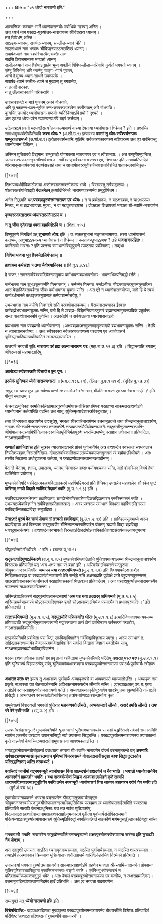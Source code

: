 +++
title = "०५ ध्येयो नारायणो हरिः"

+++

आत्यन्तिक-कल्याण-मार्गे ध्यानोपासनयोः सर्वाधिकं महत्त्वम् अस्ति ।  
अत्र ध्यानं नाम परब्रह्म-पुरुषोत्तम-नारायणस्य श्रीविग्रहस्य ध्यानम् ।  
तत् त्रिविधम् अस्ति ।  
साऽङ्ग-ध्यानम्, सपार्षद-ध्यानम्, स-लील-ध्यानं चेति ।  
साङ्गध्यानं नाम भगवतः श्रीविग्रहस्याऽऽनखशिखं ध्यानम् ।  
सपार्षदध्यानं नाम स्वपरिचारकैर् भक्तैः साकं  
सदसि विराजमानस्य भगवतो ध्यानम् ।  
सलील-ध्यानं नाम विशेषाऽनुग्रहेण भुव्य् अवतीर्य विविध-लीला-चरित्राणि कुर्वतो भगवतो ध्यानम् ।  
एतेषु त्रिविधेष्व् अपि ध्यानेषु साङ्ग-ध्यानं मुख्यम्,  
अन्ये द्वे मुख्य-ध्यान-साधने उपकारके ।  
सपार्षद-ध्याने सलील-ध्याने च मुख्यस् तु भगवानेव,  
न तत्परिचारकाः,  
न तु लीलासाधकानि परिकराणि ।

उपासनाशब्दो न मात्रं पूजनम् अर्चनं बोधयति,  
अपि तु माहात्म्य-ज्ञान-पूर्वकं परम-तत्त्वस्य वरत्वेन वरणीयताम् अपि बोधयति ।  
कुत्रचिद् उभयोर् ध्यानोपासन-शब्दयोः व्यतिरेकेणाऽपि प्रयोगो दृश्यते ।  
अत एवाऽत्र ध्येय-पदेन उपास्यस्याऽपि ग्रहणं कर्तव्यम् ।

उदेत्यत्राऽयं प्रश्नो यद्भक्तैरात्यन्तिककल्याणार्थं कस्या देवताया ध्यानोपासनं विधेयम् ? इति । प्रश्नमिमं समाधातुमथर्वशीर्षोपनिषदि **कश्च ध्येयः ?** (अ.शी.उ.१) इत्यारभ्य **कारणं तु ध्येयः सर्वैश्वर्यसम्पन्नः शम्भुराकाशमध्ये** (अ.शी.उ.२) इत्येतावत्पर्यन्ताभिः श्रुतिभिः सर्वकारणकारणस्य सर्वेश्वरस्य अत एव सर्वनियन्तुः ध्यानोपासनं विहितम् ।

अस्मिन् श्रुतिवाक्ये विद्यमानः शम्भुशब्दो योगशक्त्या नारायणपर एव न त्वीशानपरः । अत सम्पूर्णेयमुपनिषत् चराचरजगत्कारणभूतसर्वैश्वर्यसम्पन्न- सर्वनियन्तृसर्वेश्वरनारायणपर एव, नेशानपर इति सम्यक्प्रतिपादितं श्रीरामानुजाचार्यवयर्णेा वेदार्थसङ्ग्रहे तथा च आचार्यप्रवररघुवीरजीमहाराजविरचिते शतानन्दस्वामिकृत-



[[१०२]]

शिक्षापत्र्यर्थदीपिकाटीकाया अष्टोत्तरशततमश्लोकस्य भाष्ये । विस्तरस्तु तत्रैव द्रष्टव्यः । श्वेताश्वतरोपनिषद्यपि **वेदाहमेतम्** इत्यादिभिर्मन्त्रैः नारायणपारम्यमेव समुद्धोषितम् ।

अनेन सिद्ध्यति यत् **परब्रह्मपुरुषोत्तमनारायण एव ध्येयः** ।  न च ब्रह्मेशादयः, न चाऽक्षरब्रह्म, न चाऽक्षररूपाः नित्याः, न च ब्रह्मभावापन्नाः मुक्ताः, न वा महापुरुषादयश्च । प्रोक्तञ्च शिक्षापत्र्यां भगवता श्री-स्वामि-नारायणेन

**कृष्णस्तदवताराश्च ध्येयास्तत्प्रतिमाऽपि च ॥** 

**न  तु जीवा नृदेवाद्या भक्ता ब्रह्मविदोऽपि च ॥** (शिक्षा.११५)

विष्णुपुराणे निगदितं यत् **शुभाश्रयो ध्येयः** इति । यः सकलशुभानां मङ्गलानामाश्रयः, तस्य ध्यानोपासनं कर्तव्यम्, अशुभाऽऽश्रयस्य ध्यानोपासनं न विधेयम् । कस्तावच्छुभाऽऽश्रयः ? तर्हि **भावनात्रयरहितः ।** कास्तिस्रो भावनाः ? इति प्रश्नस्य समाधानं विष्णुपुराणे स्पष्टतया प्रपञ्चितम् । तद्यथा

**त्रिविधा भावना भूप विश्वमेतन्निबोधताम् ॥** 

**ब्रह्माख्या कर्मसंज्ञा च तथा चैवोभयात्मिका ॥** (वि.पु.६.७.४८)

हे राजन् ! समस्तजीवेश्वरादिचेतनसमुदायः कर्मभावनाब्रह्मभावनोभय- भावनाभिरुपनिबद्धो वर्तते ।

कर्मभावना नाम शुभाऽशुभकर्मणि निमग्नत्वम् । कर्मण्येव निमग्नाः कर्माऽधीनाः कीटपतङ्गदनुजमनुजादिभ्य आरभ्येन्द्रादिदेवतापर्यन्ता जीवाः कर्मभावनया युक्ताः सन्ति । अत एते न ध्यानोपासनयोग्याः, यतो हि ये स्वयं कर्माऽधीनास्ते कथङ्कारमुपासकं कर्मपाशान्मोचयेयुः ?

उभयभावना नाम कर्मणि निमग्नत्वे सति परब्रह्मोपासकत्वम् । वैराजनारायणादय ईश्वराः कर्मब्रह्मोभयभावनायुक्ताः सन्ति, यतो हि ते परब्रह्म- विहितनियमाऽनुसारं ब्रह्माण्डानामुत्पत्त्यादिकं प्रकुर्वन्तः सन्तः परब्रह्मोपासनमपि कुर्वन्ति । अतस्तेऽपि न सर्वश्रेष्ठतया ध्यानोपासनाऽर्हाः ।

ब्रह्मभावना नाम परब्रह्मणो ध्यानोपासनम् । अक्षरब्रह्माऽक्षरमुक्तमहापुरुषादयो ब्रह्मभावनायुक्ताः सन्ति । तेऽपि न ध्यानोपासनयोग्याः । अतः सर्वेश्वरस्य सर्वकारणकारणस्य परब्रह्मण एव ध्यानोपासनं श्रुतिस्मृत्यादिप्रमाणप्रतिपादितं न्यायसङ्गतमस्ति ।

कथयति भगवती श्रुतिः **नारायणः परं ब्रह्म आत्मा नारायणः परः** (महा.ना.उ.११.४) इति । सिद्धान्तयति भगवान् श्रीवेदव्यासो महाभारतादिषु

[[१०३]]

**आलोड्य सर्वशास्त्राणि विचार्य च पुनः पुनः ॥** 

**इदमेकं सुनिष्पन्नं ध्येयो नारायणः सदा ॥** (महा.द.१८६.११), (लिङ्ग.पु.७.११/१२), (नृसिंह पु.१७.३३)

समुद्रमन्थनप्राप्तसुधा इव सर्वशास्त्राणां सम्यगालोडनेन ‘भगवान् श्रीहरिः नारायण एव ध्यानोपासनाऽर्हः ।’ इति पीयूषं सम्प्राप्तम् ।

केचनाऽऽधुनिकाः स्वमतिकल्पितामक्षरपुरुषोत्तमोपासनां सिसाधयिषवः परब्रह्मणा साकमक्षरब्रह्मणोऽपि ध्यानोपासनं कर्तव्यमिति वदन्ति, तन्न साधु, श्रुतिस्मृत्यादिशास्त्रविरुद्धत्वात् ।

तथा हि भगवता बादरायणेन ब्रह्मसूत्रेषु, भगवता श्रीस्वामिनारायेणन वचनामृतग्रन्थे तथा श्रीमद्रामानुजाचार्यवर्येण, भगवतः श्री-स्वामि-नारायणस्य समकालीनैः सम्प्रदायमर्मज्ञैर्वेदवेदान्तपारगैः सद्गुरुश्रीमुक्तानन्दस्वामि- श्रीगोपालानन्दस्वामिश्रीनित्यानन्दस्वामिप्रभृतिभिर्महापुरुषैः स्वरचितभाष्येषु परब्रह्मण एवोपासना प्रतिपादिता, नाऽक्षरब्रह्मादीनाम् ।

**अथातो ब्रह्मजिज्ञासा** इति सूत्रस्य व्याख्यानाऽवसरे प्रोक्तं पूर्वाचार्यैर्यत् अत्र ब्रह्मशब्देन स्वरूपतः स्वभावतश्च निरतिशयबृहत् निरस्तनिखिल- दोषाऽनवधिकातिशयाऽसंख्येयकल्याणगुणगणं परं ब्रह्मैवाऽभिधीयते । अतः तस्यैव जिज्ञासा अर्थादुपासना कर्तव्या, न परब्रह्मणोऽवरतत्त्वानामक्षरादीनाम् ।

वेदान्ते ‘वेदनम्, ज्ञानम्, उपासनम्, ध्यानम्’ चेत्यादयः शब्दाः पर्यायवाचकाः सन्ति, यतो ह्येकस्मिन् विषये तेषां व्यतिरेकेण प्रयोगात् ।

मुण्डकोपनिषदि परविद्यात्मकब्रह्मविद्याप्रकरणे महर्षिमङ्गिरसं प्रति विधिवत् उपसन्नेन महाशालेन शौनकेन पृष्टं **कस्मिन्नु भगवो विज्ञाते सर्वमिदं विज्ञातं भवति** (मु.उ.१.१.३) इति ।

पराविद्याऽपरनामधेयाया ब्रह्मविद्यायाः छान्दोग्योपनिषत्प्रतिपादितसद्विद्यायाश्च एकविषयकत्वं वर्तते । उभयत्राऽप्येकविज्ञानेन सर्वविज्ञानप्रतिज्ञानत्वात् । अस्य प्रश्नस्य समाधानं विदधता महर्षिणाऽङ्गिरसा परविद्यात्मिकब्रह्मविद्या समुपदिष्टा ।

**येनाऽक्षरं पुरुषं वेद सत्यं प्रोवाच तां तत्त्वतो ब्रह्मविद्याम्** (मु.उ.१.२.१३) इति । शाण्डिल्यसूत्रभाष्ये अस्या ब्रह्मविद्याया अर्थं वितन्वता सद्गुरुवर्येण श्रीनित्यानन्दस्वामिपादेन प्रोक्तम् ‘ब्रह्मणो विद्या ब्रह्मविद्या भगवदुपासनेत्यर्थः । ब्रह्मशब्देन स्वभावतो निरस्ताऽखिलदोषोऽनवधिकातिशयाऽसंख्येयकल्याणगुणगणः



[[१०४]]

श्रीपुरुषोत्तमोऽभिधीयते ।’ इति । (शाण्ड.सू.भा.१)

**अदृश्यत्वादिगुणाऽधिकरणे** (ब्र.सू.१.२.५) मुण्डकोपनिषत्पठितानि श्रुतिवाक्यान्यवलम्ब्य श्रीमद्रामानुजाचार्यवर्येण विस्तरशः प्रतिपादितं यत् ‘अत्र अक्षरं नाम परं ब्रह्म’ इति । अस्मिन्नैवाऽधिकरणे सद्गुरुणा श्रीमुक्तानन्दस्वामिवर्येण **अथ परा यया तदक्षरमधिगम्यते** (मु.उ.१.१.५) इति विषयवाक्येऽक्षरशब्देन निर्दिष्टमक्षरब्रह्म वा परब्रह्मसंज्ञो नारायणो वेति सन्देहे सति अक्षरब्रह्मेति पूर्वपक्षे प्राप्ते बहुप्रमाणपुरस्सरम् अक्षरब्रह्मोपासकानां कनीयस्त्वं परब्रह्मोपासकानां श्रेष्ठत्वञ्च प्रतिपादितम् । अतः परब्रह्मपुरुषोत्तमनारायणस्यैव उपास्यत्वं नाऽक्षरब्रह्मादिकस्य ।

अस्मिन्नेवाऽधिकरणे सद्गुरुगोपालानन्दस्वामी **‘अथ परा यया तदक्षरम् अधिगम्यते** (मु.उ.१.१.५) अस्मिन्नाथर्वणप्रकरणे योऽदृश्यत्वादिगुणकः श्रूयते सोऽक्षरशब्दाऽभिधेयः परमात्मैव न प्रधानपुरुषादिः ।’ इति प्रतिपादयति ।

**तदक्षरमधिगम्यते** (मु.उ.१.१.५),  **यद्भूतयोनिं परिपश्यन्ति धीराः** (मु.उ.१.१.६) इत्यादिविषयवाक्यान्यवलम्ब्य प्रतिपादयति सद्गुरुश्रीमुक्तानन्दस्वामी यदुपास्यतया प्राप्यं ज्ञेयं दर्शनीयञ्च सर्वकारणं परब्रह्मैव, नाऽक्षरब्रह्मादिकमिति ।

मुण्डकोपनिषदि प्रबोधिता परा विद्या एकविद्याविज्ञानेन सर्वविद्याविज्ञानाय प्रवृत्ता । अस्य समाधानं तु सद्विद्याप्रकरणन्यायेन केवलपरब्रह्मविद्याविज्ञानेन सर्वासां विद्यानां विज्ञानं भवतीत्येव साधु, नाऽक्षरब्रह्मपरब्रह्मोभयविद्याविज्ञानेन ।

परस्य ब्रह्मण एवोपासनाप्रवर्तनाय प्रवृत्तायां परविद्यायां मुण्डकोपनिषदि पठितेषु **अक्षरात् परतः परः** (मु.उ.२.१.१) इति श्रुतिवाक्यं विहायाऽन्येषु सर्वेषु श्रुतिवाक्येष्वक्षरशब्दस्य परब्रह्मपुरुषोत्तमनारायण एवाऽर्थः पूर्वाचार्यैः स्वीकृतः ।

**अक्षरात् परतः पर** इत्यत्र तु अक्षरशब्दः पूर्वाचार्यैः अव्याकृतपरो वा अव्यक्तपरो व्याख्यातोऽस्ति । अव्याकृतं नाम प्रकृतेः साऽवस्था यत्र चेतनाऽचेतनानि अविभक्तनामरूपत्वेन लीनानि सन्ति । एवंरूपादक्षरात् परः यः पुरुषः ततोऽपि परः परब्रह्मपुरुषोत्तमनारायणो वर्तते । अव्यक्ताख्यप्रकृतिपुरुषावेव शास्त्रेषु प्रधानपुरुषाविति नाम्नाऽपि प्रसिद्धौ । अव्यक्तस्य स्वरूपतोऽविनाशित्वात् तत्रोपचारेणाऽक्षरशब्दप्रयोगः कृतः ।

अमुमेवाऽर्थं विशदयन्ती भगवती श्रुतिराह **महानव्यक्ते लीयते** ,  **अव्यक्तमक्षरे लीयते** ,  **अक्षरं तमसि लीयते । तमः परे देवे एकीभवति ।** (सु.उ.२) इति ।

[[१०५]]

उपक्रमोपसंहारानुसारं मुण्डकोपनिषदि श्रूयमाणानां श्रुतिवाक्यानामयमेव सारांशो यद्धस्तिपदे सर्वपदं समागतमिति न्यायेन एकस्यैव परब्रह्मण उपासनासिद्धौ सर्वा उपासनाः सिद्ध्यन्ति । परब्रह्मपुरुषोत्तमनारायणस्य उपासकानां कृते नाऽन्येषां केषाञ्चिदप्यक्षरादीनामुपासनाया आवश्यकताऽस्ति ।

भगवद्ध्यानोपासनयोर्माहात्म्यं प्रबोधयता भगवता श्री-स्वामि-नारायणेन प्रोक्तं वचनामृतग्रन्थे यत् **अस्माभिः सर्वशास्त्राणामभ्यासो कृतस्तथा च पृथिव्यां विचरणसमये गोपालदासजीसदृशा बहवः सिद्धा दृष्टास्तेन यत्सिद्धान्तितम् अस्ति तत्कथ्यते ।** 

**वयन्त्विदं जानीमो यद्भगवन्मूर्तेः ध्यानोपासनं विना आत्मदर्शनं ब्रह्मदर्शनं च नैव भवति । भगवतो ध्यानोपासनेनैव आत्मदर्शनं ब्रह्मदर्शनं भवति । यथा शतवर्षपर्यन्तं जिह्वया आकाशाऽवलेढने कृते सत्यपि क्षाराम्लादिस्वादस्याऽनुभूतिर्नैव भवति तथैव भगवन्मूर्तेः ध्यानोपासनं विना आत्मनः ब्रह्मणश्च दर्शनं नैव भवति** इति । (दुर्ग.अं.वच.३६)

एवमत्रोपासनाप्रकरणे भगवता बादरायणेन श्रीमद्रामानुजाचार्यसद्गुरु- श्रीमुक्तानन्दस्वामिसद्गुरुश्रीगोपालानन्दस्वामिप्रभृतिभिश्च परब्रह्मण एव ध्यानोपासनार्हत्वमिति स्पष्टतया प्रतिपादिते सत्यपि केचनाऽधुनिकाः यत्र तत्र सर्वत्र श्रुतिवाक्येषु विद्यमानाऽक्षरब्रह्मादिशब्दानामक्षरब्रह्मपरब्रह्मेत्युभयपरत्वं गृहीत्वा पूर्वाचार्यसंसेवितराजमार्गं परित्यज्याऽक्षरपुरुषोत्तमोपासनरूपं श्रुतिस्मृतिविरुद्धं स्वमतिकल्पितं सङ्कीर्णं मार्गमनुसर्तुं हठात्कटिबद्धाः सन्ति ।

**भगवता श्री-स्वामि-नारायणेन स्वमुखोच्चारिते वचनामृतग्रन्थे अक्षरपुरुषोत्तमयोरुपासना कर्तव्या इति कुत्राऽपि नैव प्रोक्तम् ।** 

अत एतादृशी उपासना नाऽस्ति वचनामृतग्रन्थसम्मता, नाऽस्ति पूर्वाचार्यसम्मता, न चाऽस्ति शास्त्रसम्मता । तथाऽपि तत्स्थापनाय क्रियमाणः भूरिप्रयासः नवनीतप्राप्तये वारिविलोडनमिव निरर्थको प्रतिभाति ।

उपासनायां भगवता पुरुषोत्तमनारायणेन साकमक्षरब्रह्मणोऽपि ग्रहणेन भगवता श्री-स्वामि-नारायणेन प्रोक्तायाः श्रुतिस्मृतिशास्त्रप्रसिद्धाया एकान्तिकभक्त्याः भङ्गो भवति । एवंविधमुभयोरुपासनं न पतिव्रताधर्मरूपभक्त्यनुगुणं भवेत् । अतः केवलं परब्रह्मपुरुषोत्तमनारायण एव वरणीयः, न त्वक्षरब्रह्मादिकम् । वचनामृतादिसर्वशास्त्राणामिदमेव हार्दं प्रतिभाति । अत एव भगवता बादरायणेन



[[१०६]]

सम्यगुक्तं यत् **ध्येयो नारायणो हरिः** इति ।

**विशेषविज्ञप्तिः-** ब्रह्माऽक्षरादिशब्दा मुख्यवृत्त्या परब्रह्मपुरुषोत्तमनारायणमेव बोधयन्तीति विशेषतः प्रतिपादितं परिशिष्टे ‘ब्रह्माऽक्षरादिशब्दानां मुख्यार्थविचारप्रकरणे’ ।

